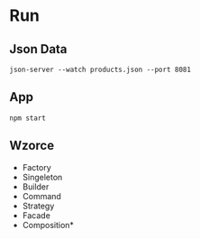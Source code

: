 # Run
## Json Data
```shell
json-server --watch products.json --port 8081
```

## App
```shell
npm start
```

## Wzorce
 - Factory
 - Singeleton
 - Builder
 - Command
 - Strategy
 - Facade
 - Composition*
